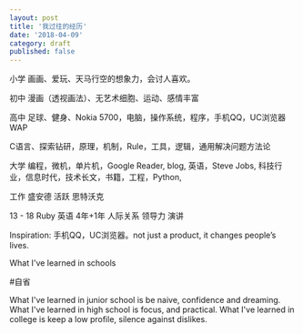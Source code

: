 ```yaml
---
layout: post
title: '我过往的经历'
date: '2018-04-09'
category: draft
published: false
---
```



小学 画画、爱玩、天马行空的想象力，会讨人喜欢。

初中 漫画（透视画法）、无艺术细胞、运动、感情丰富

高中 足球、健身、Nokia 5700，电脑，操作系统，程序，手机QQ，UC浏览器 WAP

C语言、探索钻研，原理，机制，Rule，工具，逻辑，通用解决问题方法论

大学 编程，微机，单片机，Google Reader, blog, 英语，Steve Jobs, 科技行业，信息时代，技术长文，书籍，工程，Python, 

工作 盛安德 活跃 思特沃克

13 - 18 Ruby 英语 4年+1年 人际关系 领导力 演讲


Inspiration: 手机QQ，UC浏览器。not just a product, it changes people’s lives.


What I've learned in schools

#自省

What I've learned in junior school is be naive, confidence and dreaming.
What I've learned in high school is focus, and practical.
What I've learned in college is keep a low profile, silence against dislikes.

